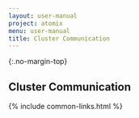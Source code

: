 ```yaml
---
layout: user-manual
project: atomix
menu: user-manual
title: Cluster Communication
---
```


{:.no-margin-top}

## Cluster Communication

{% include common-links.html %}
